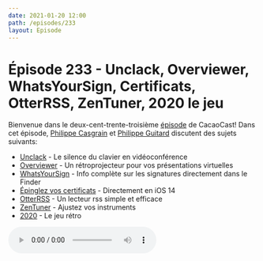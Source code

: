 ```yaml
---
date: 2021-01-20 12:00
path: /episodes/233
layout: Episode
---
```

# Épisode 233 - Unclack, Overviewer, WhatsYourSign, Certificats, OtterRSS, ZenTuner, 2020 le jeu
<p>Bienvenue dans le deux-cent-trente-troisi&egrave;me&nbsp;<a href="https://archive.org/download/cacaocast/cacaocast_233.mp3" title="CacaoCast Episode 233">épisode</a> de CacaoCast! Dans cet épisode, <a href="http://www.twitter.com/philippec" title="Philippe Casgrain sur Twitter">Philippe Casgrain</a> et <a href="http://www.twitter.com/cacaocast" title="Philippe Guitard sur Twitter">Philippe Guitard</a> discutent des sujets suivants:</p>
<ul>
<li><a href="https://unclack.app/#/" title="Unclack">Unclack</a> - Le silence du clavier en vidéoconférence</li>
<li><a href="https://charliemchapman.com/posts/2021/6/overviewer/" title="Overviewer">Overviewer</a> - Un rétroprojecteur pour vos présentations virtuelles</li>
<li><a href="https://objective-see.com/products/whatsyoursign.html" title="WhatsYourSign">WhatsYourSign</a> - Info complète sur les signatures directement dans le Finder</li>
<li><a href="https://developer.apple.com/news/?id=g9ejcf8y" title="Épinglez vos certificats">Épinglez vos certificats</a> - Directement en iOS 14</li>
<li><a href="https://www.joshholtz.com/blog/2021/01/13/launching-an-otter-rss-reader" title="OtterRSS">OtterRSS</a> - Un lecteur rss simple et efficace</li>
<li><a href="https://github.com/jpsim/ZenTuner" title="ZenTuner">ZenTuner</a> - Ajustez vos instruments</li>
<li><a href="https://2020game.io" title="2020">2020</a> - Le jeu rétro</li>
</ul>
<p><audio controls><source src="https://archive.org/download/cacaocast/cacaocast_233.mp3" type="audio/mpeg"><source src="https://archive.org/download/cacaocast/cacaocast_233.mp3" type="audio/mp4">Votre navigateur ne supporte pas l'élément audio / Your browser does not support the audio element.</audio></p>
